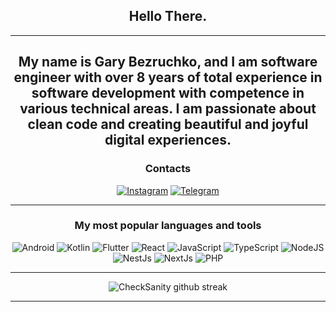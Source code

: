 <div align="center">

## Hello There.

-------------------
My name is Gary Bezruchko, and I am software engineer with over 8 years of total experience in
software development with competence in various technical areas.
I am passionate about clean code and creating beautiful and joyful digital experiences.
-------------------

### Contacts

<a href="https://instagram.com/CheckSanity/" target="_blank">![Instagram](https://s3.timeweb.com/890fdb6a-sanity/static/sanity/github/assets/instagram.svg)</a> <a href="https://t.me/CheckSanity" target="_blank">![Telegram](https://s3.timeweb.com/890fdb6a-sanity/static/sanity/github/assets/telegram.svg)</a>

-------------------

### My most popular languages and tools

![Android](https://s3.timeweb.com/890fdb6a-sanity/static/sanity/github/assets/android.svg) ![Kotlin](https://s3.timeweb.com/890fdb6a-sanity/static/sanity/github/assets/kotlin.svg) ![Flutter](https://s3.timeweb.com/890fdb6a-sanity/static/sanity/github/assets/flutter.svg) ![React](https://s3.timeweb.com/890fdb6a-sanity/static/sanity/github/assets/react.svg) ![JavaScript](https://s3.timeweb.com/890fdb6a-sanity/static/sanity/github/assets/javascript.svg) ![TypeScript](https://s3.timeweb.com/890fdb6a-sanity/static/sanity/github/assets/typescript.svg) ![NodeJS](https://s3.timeweb.com/890fdb6a-sanity/static/sanity/github/assets/nodejs.svg) ![NestJs](https://s3.timeweb.com/890fdb6a-sanity/static/sanity/github/assets/nestjs.svg) ![NextJs](https://s3.timeweb.com/890fdb6a-sanity/static/sanity/github/assets/nextjs.svg) ![PHP](https://s3.timeweb.com/890fdb6a-sanity/static/sanity/github/assets/php.svg)

-------------------
![CheckSanity github streak](https://github-readme-streak-stats.herokuapp.com/?user=CheckSanity&theme=vue-dark&include_all_commits=true&count_private=true&hide_border=true)

-----
</div>
